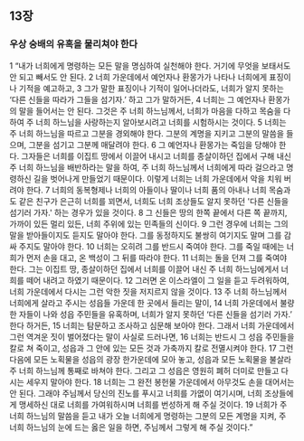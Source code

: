 ## 13장
### 우상 숭배의 유혹을 물리쳐야 한다
1 “내가 너희에게 명령하는 모든 말을 명심하여 실천해야 한다. 거기에 무엇을 보태서도 안 되고 빼서도 안 된다.
2 너희 가운데에서 예언자나 환몽가가 나타나 너희에게 표징이나 기적을 예고하고,
3 그가 말한 표징이나 기적이 일어나더라도, 너희가 알지 못하는 ‘다른 신들을 따라가 그들을 섬기자.’ 하고 그가 말하거든,
4 너희는 그 예언자나 환몽가의 말을 들어서는 안 된다. 그것은 주 너희 하느님께서, 너희가 마음을 다하고 목숨을 다하여 주 너희 하느님을 사랑하는지 알아보시려고 너희를 시험하시는 것이다.
5 너희는 주 너희 하느님을 따르고 그분을 경외해야 한다. 그분의 계명을 지키고 그분의 말씀을 들으며, 그분을 섬기고 그분께 매달려야 한다.
6 그 예언자나 환몽가는 죽임을 당해야 한다. 그자들은 너희를 이집트 땅에서 이끌어 내시고 너희를 종살이하던 집에서 구해 내신 주 너희 하느님을 배반하라는 말을 하여, 주 너희 하느님께서 너희에게 따라 걸으라고 명령하신 길을 벗어나게 만들었기 때문이다. 이렇게 너희는 너희 가운데에서 악을 치워 버려야 한다.
7 너희의 동복형제나 너희의 아들이나 딸이나 너희 품의 아내나 너희 목숨과도 같은 친구가 은근히 너희를 꾀면서, 너희도 너희 조상들도 알지 못하던 '다른 신들을 섬기러 가자.' 하는 경우가 있을 것이다.
8 그 신들은 땅의 한쪽 끝에서 다른 쪽 끝까지, 가까이 있든 멀리 있든, 너희 주위에 있는 민족들의 신이다.
9 그런 경우에 너희는 그의 말을 받아들이지도 듣지도 말아야 한다. 그를 동정하지도 불쌍히 여기지도 말며 그를 감싸 주지도 말아야 한다.
10 너희는 오히려 그를 반드시 죽여야 한다. 그를 죽일 때에는 너희가 먼저 손을 대고, 온 백성이 그 뒤를 따라야 한다.
11 너희는 돌을 던져 그를 죽여야 한다. 그는 이집트 땅, 종살이하던 집에서 너희를 이끌어 내신 주 너희 하느님에게서 너희를 떼어 내려고 하였기 때문이다.
12 그러면 온 이스라엘이 그 일을 듣고 두려워하여, 너희 가운데에서 다시는 그런 악한 짓을 저지르지 않을 것이다.
13 주 너희 하느님께서 너희에게 살라고 주시는 성읍들 가운데 한 곳에서 들리는 말이,
14 너희 가운데에서 불량한 자들이 나와 성읍 주민들을 유혹하며, 너희가 알지 못하던 ‘다른 신들을 섬기러 가자.’ 한다 하거든,
15 너희는 탐문하고 조사하고 심문해 보아야 한다. 그래서 너희 가운데에서 그런 역겨운 짓이 벌어졌다는 말이 사실로 드러나면,
16 너희는 반드시 그 성읍 주민들을 칼로 쳐 죽이고, 성읍과 그 안에 있는 모든 것과 가축까지 칼로 전멸시켜야 한다.
17 그런 다음에 모든 노획물을 성읍의 광장 한가운데에 모아 놓고, 성읍과 모든 노획물을 불살라 주 너희 하느님께 통째로 바쳐야 한다. 그리고 그 성읍은 영원히 폐허 더미로 만들고 다시는 세우지 말아야 한다.
18 너희는 그 완전 봉헌물 가운데에서 아무것도 손을 대어서는 안 된다. 그래야 주님께서 당신의 진노를 푸시고 너희를 가엾이 여기시며, 너희 조상들에게 맹세하신 대로 너희를 가여워하시며 너희를 번성하게 해 주실 것이다.
19 너희가 주 너희 하느님의 말씀을 듣고 내가 오늘 너희에게 명령하는 그분의 모든 계명을 지켜, 주 너희 하느님의 눈에 드는 옳은 일을 하면, 주님께서 그렇게 해 주실 것이다.”
